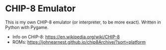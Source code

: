 # CHIP-8 Emulator

This is my own CHIP-8 emulator (or interpreter, to be more exact). Written in Python with Pygame.

- Info on CHIP-8: <https://en.wikipedia.org/wiki/CHIP-8>
- ROMs: <https://johnearnest.github.io/chip8Archive/?sort=platform>

